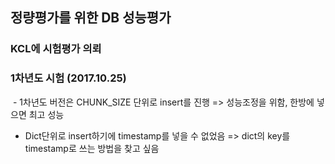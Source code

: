 ## 정량평가를 위한 DB 성능평가
### KCL에 시험평가 의뢰
### 1차년도 시험 (2017.10.25)
  - 1차년도 버전은 CHUNK_SIZE 단위로 insert를 진행
    => 성능조정을 위함, 한방에 넣으면 최고 성능    
  - Dict단위로 insert하기에 timestamp를 넣을 수 없었음
    => dict의 key를 timestamp로 쓰는 방법을 찾고 싶음
